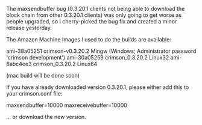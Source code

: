 The maxsendbuffer bug (0.3.20.1 clients not being able to download the block chain from other 0.3.20.1 clients) was only going to get
worse as people upgraded, so I cherry-picked the bug fix and created a minor release yesterday.

The Amazon Machine Images I used to do the builds are available:

  ami-38a05251   crimson-v0.3.20.2 Mingw    (Windows; Administrator password 'crimson development')
  ami-30a05259   crimson_0.3.20.2 Linux32
  ami-8abc4ee3   crimson_0.3.20.2 Linux64

(mac build will be done soon)

If you have already downloaded version 0.3.20.1, please either add this to your crimson.conf file:

  maxsendbuffer=10000
  maxreceivebuffer=10000

... or download the new version.
